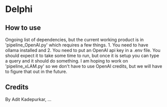 # Delphi

## How to use
Ongoing list of dependencies, but the current working product is in 'pipeline_OpenAI.py' which requires a few things. 1. You need to have ollama installed and 2. You need to put an OpenAI api key in a .env file. You should expect it to take some time to run, but once it is setup you can type a query and it should do something. I am hoping to work on 'pipeline_xLAM.py' so we don't have to use OpenAI credits, but we will have to figure that out in the future.

## Credits
By Adit Kadepurkar, ...
